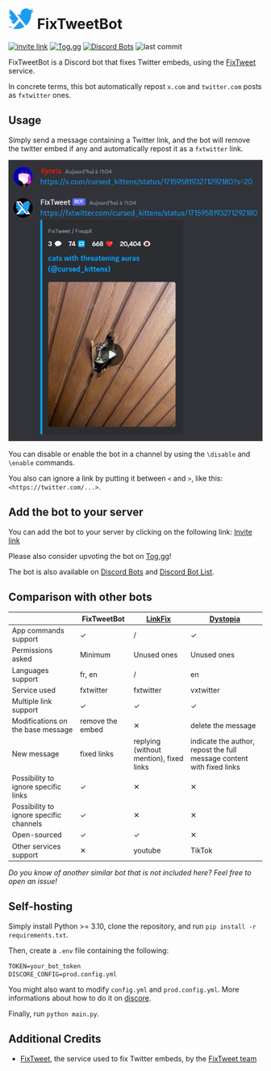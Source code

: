 <span>
    <h1>
        <img src="assets\logo_alpha.png" width="50"/>
        FixTweetBot
    </h1>
</span>

[![invite link](https://img.shields.io/badge/invite_link-blue)](https://discord.com/api/oauth2/authorize?client_id=1164651057243238400&permissions=274877934592&scope=bot%20applications.commands)
[![Tog.gg](https://img.shields.io/badge/Tog.gg-fc3164)](https://top.gg/bot/1164651057243238400)
[![Discord Bots](https://top.gg/api/widget/upvotes/1164651057243238400.svg)](https://top.gg/bot/1164651057243238400)
![last commit](https://img.shields.io/github/last-commit/Kyrela/FixTweetBot)

FixTweetBot is a Discord bot that fixes Twitter embeds, using the
[FixTweet](https://github.com/FixTweet/FixTweet) service.

In concrete terms, this bot automatically repost `x.com` and `twitter.com` posts as `fxtwitter` ones.

## Usage

Simply send a message containing a Twitter link, and the bot will remove the twitter embed if any and automatically
repost it as a `fxtwitter` link.

![usage screenshot](assets/screenshot.png)

You can disable or enable the bot in a channel by using the `\disable` and `\enable` commands.

You also can ignore a link by putting it between `<` and `>`, like this: `<https://twitter.com/...>`.

## Add the bot to your server

You can add the bot to your server by clicking on the following
link: [Invite link](https://discord.com/api/oauth2/authorize?client_id=1164651057243238400&permissions=274877934592&scope=bot%20applications.commands)

Please also consider upvoting the bot on [Tog.gg](https://top.gg/bot/1164651057243238400)!

The bot is also available on
[Discord Bots](https://discord.bots.gg/bots/1164651057243238400) and
[Discord Bot List](https://discord.ly/fixtweet).

## Comparison with other bots

|                                         | FixTweetBot      | [LinkFix](https://github.com/podaboutlist/linkfix-for-discord) | [Dystopia](https://top.gg/bot/1038138572613619793)                    |
|-----------------------------------------|------------------|----------------------------------------------------------------|-----------------------------------------------------------------------|
| App commands support                    | ✓                | /                                                              | ✓                                                                     |
| Permissions asked                       | Minimum          | Unused ones                                                    | Unused ones                                                           |
| Languages support                       | fr, en           | /                                                              | en                                                                    |
| Service used                            | fxtwitter        | fxtwitter                                                      | vxtwitter                                                             |
| Multiple link support                   | ✓                | ✓                                                              | ✓                                                                     |
| Modifications on the base message       | remove the embed | ✕                                                              | delete the message                                                    |
| New message                             | fixed links      | replying (without mention), fixed links                        | indicate the author, repost the full message content with fixed links |
| Possibility to ignore specific links    | ✓                | ✕                                                              | ✕                                                                     |
| Possibility to ignore specific channels | ✓                | ✕                                                              | ✕                                                                     |
| Open-sourced                            | ✓                | ✓                                                              | ✕                                                                     |
| Other services support                  | ✕                | youtube                                                        | TikTok                                                                |

_Do you know of another similar bot that is not included here? Feel free to open an issue!_

## Self-hosting

Simply install Python >= 3.10, clone the repository, and run `pip install -r requirements.txt`.

Then, create a `.env` file containing the following:

```env
TOKEN=your_bot_token
DISCORE_CONFIG=prod.config.yml
```

You might also want to modify `config.yml` and `prod.config.yml`. More informations about how to do it
on [discore](https://github.com/Kyrela/discore).

Finally, run `python main.py`.

## Additional Credits

- [FixTweet](https://github.com/FixTweet/FixTweet/), the service used to fix Twitter embeds, by the
  [FixTweet team](https://github.com/FixTweet)
